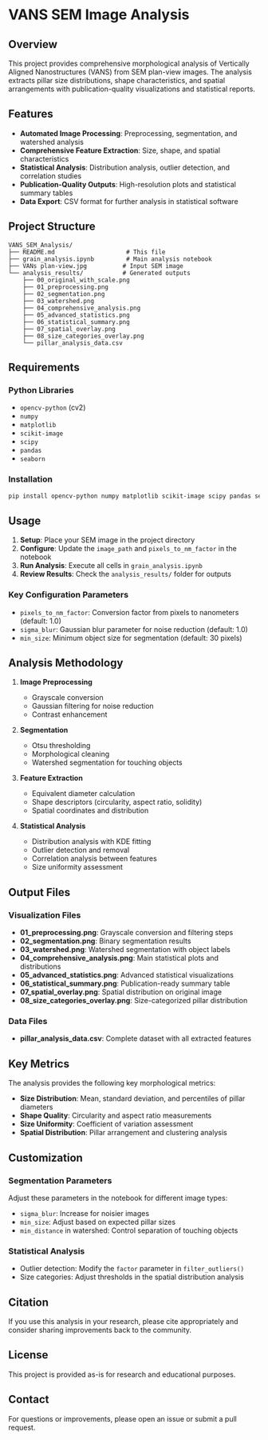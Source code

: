 # VANS SEM Image Analysis

## Overview

This project provides comprehensive morphological analysis of Vertically Aligned Nanostructures (VANS) from SEM plan-view images. The analysis extracts pillar size distributions, shape characteristics, and spatial arrangements with publication-quality visualizations and statistical reports.

## Features

- **Automated Image Processing**: Preprocessing, segmentation, and watershed analysis
- **Comprehensive Feature Extraction**: Size, shape, and spatial characteristics
- **Statistical Analysis**: Distribution analysis, outlier detection, and correlation studies
- **Publication-Quality Outputs**: High-resolution plots and statistical summary tables
- **Data Export**: CSV format for further analysis in statistical software

## Project Structure

```
VANS_SEM_Analysis/
├── README.md                    # This file
├── grain_analysis.ipynb         # Main analysis notebook
├── VANs plan-view.jpg          # Input SEM image
└── analysis_results/           # Generated outputs
    ├── 00_original_with_scale.png
    ├── 01_preprocessing.png
    ├── 02_segmentation.png
    ├── 03_watershed.png
    ├── 04_comprehensive_analysis.png
    ├── 05_advanced_statistics.png
    ├── 06_statistical_summary.png
    ├── 07_spatial_overlay.png
    ├── 08_size_categories_overlay.png
    └── pillar_analysis_data.csv
```

## Requirements

### Python Libraries
- `opencv-python` (cv2)
- `numpy`
- `matplotlib`
- `scikit-image`
- `scipy`
- `pandas`
- `seaborn`

### Installation
```bash
pip install opencv-python numpy matplotlib scikit-image scipy pandas seaborn
```

## Usage

1. **Setup**: Place your SEM image in the project directory
2. **Configure**: Update the `image_path` and `pixels_to_nm_factor` in the notebook
3. **Run Analysis**: Execute all cells in `grain_analysis.ipynb`
4. **Review Results**: Check the `analysis_results/` folder for outputs

### Key Configuration Parameters

- `pixels_to_nm_factor`: Conversion factor from pixels to nanometers (default: 1.0)
- `sigma_blur`: Gaussian blur parameter for noise reduction (default: 1.0)
- `min_size`: Minimum object size for segmentation (default: 30 pixels)

## Analysis Methodology

1. **Image Preprocessing**
   - Grayscale conversion
   - Gaussian filtering for noise reduction
   - Contrast enhancement

2. **Segmentation**
   - Otsu thresholding
   - Morphological cleaning
   - Watershed segmentation for touching objects

3. **Feature Extraction**
   - Equivalent diameter calculation
   - Shape descriptors (circularity, aspect ratio, solidity)
   - Spatial coordinates and distribution

4. **Statistical Analysis**
   - Distribution analysis with KDE fitting
   - Outlier detection and removal
   - Correlation analysis between features
   - Size uniformity assessment

## Output Files

### Visualization Files
- **01_preprocessing.png**: Grayscale conversion and filtering steps
- **02_segmentation.png**: Binary segmentation results
- **03_watershed.png**: Watershed segmentation with object labels
- **04_comprehensive_analysis.png**: Main statistical plots and distributions
- **05_advanced_statistics.png**: Advanced statistical visualizations
- **06_statistical_summary.png**: Publication-ready summary table
- **07_spatial_overlay.png**: Spatial distribution on original image
- **08_size_categories_overlay.png**: Size-categorized pillar distribution

### Data Files
- **pillar_analysis_data.csv**: Complete dataset with all extracted features

## Key Metrics

The analysis provides the following key morphological metrics:

- **Size Distribution**: Mean, standard deviation, and percentiles of pillar diameters
- **Shape Quality**: Circularity and aspect ratio measurements
- **Size Uniformity**: Coefficient of variation assessment
- **Spatial Distribution**: Pillar arrangement and clustering analysis

## Customization

### Segmentation Parameters
Adjust these parameters in the notebook for different image types:
- `sigma_blur`: Increase for noisier images
- `min_size`: Adjust based on expected pillar sizes
- `min_distance` in watershed: Control separation of touching objects

### Statistical Analysis
- Outlier detection: Modify the `factor` parameter in `filter_outliers()`
- Size categories: Adjust thresholds in the spatial distribution analysis

## Citation

If you use this analysis in your research, please cite appropriately and consider sharing improvements back to the community.

## License

This project is provided as-is for research and educational purposes.

## Contact

For questions or improvements, please open an issue or submit a pull request.